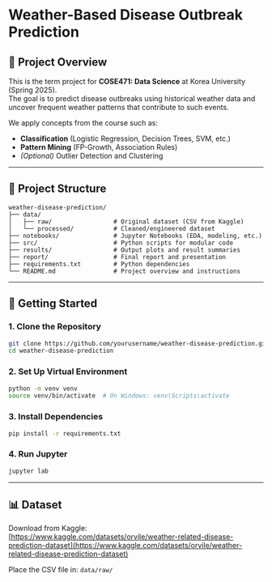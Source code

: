 # Weather-Based Disease Outbreak Prediction

## 📌 Project Overview

This is the term project for **COSE471: Data Science** at Korea University (Spring 2025).  
The goal is to predict disease outbreaks using historical weather data and uncover frequent weather patterns that contribute to such events.

We apply concepts from the course such as:

- **Classification** (Logistic Regression, Decision Trees, SVM, etc.)
- **Pattern Mining** (FP-Growth, Association Rules)
- *(Optional)* Outlier Detection and Clustering

---

## 📂 Project Structure

```
weather-disease-prediction/
├── data/
│   ├── raw/                 # Original dataset (CSV from Kaggle)
│   └── processed/           # Cleaned/engineered dataset
├── notebooks/               # Jupyter Notebooks (EDA, modeling, etc.)
├── src/                     # Python scripts for modular code
├── results/                 # Output plots and result summaries
├── report/                  # Final report and presentation
├── requirements.txt         # Python dependencies
└── README.md                # Project overview and instructions
```

---

## 🧪 Getting Started

### 1. Clone the Repository

```bash
git clone https://github.com/yourusername/weather-disease-prediction.git
cd weather-disease-prediction
```

### 2. Set Up Virtual Environment

```bash
python -m venv venv
source venv/bin/activate  # On Windows: venv\Scripts\activate
```

### 3. Install Dependencies

```bash
pip install -r requirements.txt
```

### 4. Run Jupyter

```bash
jupyter lab
```

---

## 📊 Dataset

Download from Kaggle:  
[https://www.kaggle.com/datasets/orvile/weather-related-disease-prediction-dataset](https://www.kaggle.com/datasets/orvile/weather-related-disease-prediction-dataset)

Place the CSV file in: `data/raw/`

